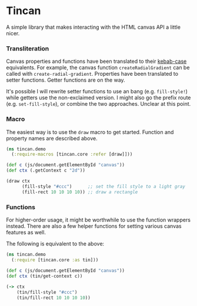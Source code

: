 # Tincan

A simple library that makes interacting with the HTML canvas API a little nicer.

### Transliteration

Canvas properties and functions have been translated to their [kebab-case](https://github.com/qerub/camel-snake-kebab) equivalents. For example, the canvas function `createRadialGradient` can be called with `create-radial-gradient`. Properties have been translated to setter functions. Getter functions are on the way.

It's possible I will rewrite setter functions to use an bang (e.g. `fill-style!`) while getters use the non-exclaimed version. I might also go the prefix route (e.g. `set-fill-style`), or combine the two approaches. Unclear at this point.

### Macro

The easiest way is to use the `draw` macro to get started. Function and property names are described above.

```clojure
(ns tincan.demo
  (:require-macros [tincan.core :refer [draw]]))

(def c (js/document.getElementById "canvas"))
(def ctx (.getContext c "2d"))

(draw ctx
      (fill-style "#ccc")      ;; set the fill style to a light gray
      (fill-rect 10 10 10 10)) ;; draw a rectangle
```

### Functions

For higher-order usage, it might be worthwhile to use the function wrappers instead. There are also a few helper functions for setting various canvas features as well.

The following is equivalent to the above:

```clojure
(ns tincan.demo
  (:require [tincan.core :as tin]))

(def c (js/document.getElementById "canvas"))
(def ctx (tin/get-context c))
  
(-> ctx
    (tin/fill-style "#ccc")
    (tin/fill-rect 10 10 10 10))
```
